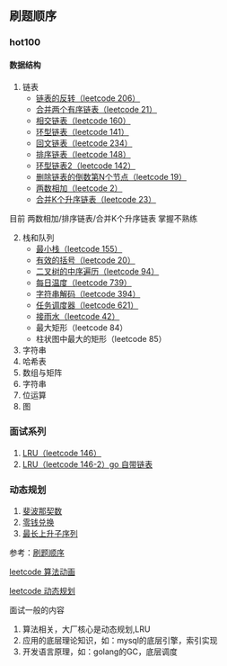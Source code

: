 ## 刷题顺序

### hot100

#### 数据结构
1. 链表
   - [链表的反转（leetcode 206）](https://github.com/Cocoon-break/leetcode-go/blob/master/hot100/linked_list/leetcode_206.go)
   - [合并两个有序链表（leetcode 21）](https://github.com/Cocoon-break/leetcode-go/blob/master/hot100/linked_list/leetcode_21.go)
   - [相交链表（leetcode 160）](https://github.com/Cocoon-break/leetcode-go/blob/master/hot100/linked_list/leetcode_160.go)
   - [环型链表（leetcode 141）](https://github.com/Cocoon-break/leetcode-go/blob/master/hot100/linked_list/leetcode_141.go)
   - [回文链表（leetcode 234）](https://github.com/Cocoon-break/leetcode-go/blob/master/hot100/linked_list/leetcode_234.go)
   - [排序链表（leetcode 148）](https://github.com/Cocoon-break/leetcode-go/blob/master/hot100/linked_list/leetcode_148.go)
   - [环型链表2（leetcode 142）](https://github.com/Cocoon-break/leetcode-go/blob/master/hot100/linked_list/leetcode_142.go)
   - [删除链表的倒数第N个节点（leetcode 19）](https://github.com/Cocoon-break/leetcode-go/blob/master/hot100/linked_list/leetcode_19.go)
   - [两数相加（leetcode 2）](https://github.com/Cocoon-break/leetcode-go/blob/master/hot100/linked_list/leetcode_2.go)
   - [合并K个升序链表（leetcode 23）](https://github.com/Cocoon-break/leetcode-go/blob/master/hot100/linked_list/leetcode_23.go)

目前 两数相加/排序链表/合并K个升序链表 掌握不熟练

2. 栈和队列
   - [最小栈（leetcode 155）](https://github.com/Cocoon-break/leetcode-go/blob/master/hot100/stack_queue/leetcode_155.go)
   - [有效的括号（leetcode 20）](https://github.com/Cocoon-break/leetcode-go/blob/master/hot100/stack_queue/leetcode_20.go)
   - [二叉树的中序遍历（leetcode 94）](https://github.com/Cocoon-break/leetcode-go/blob/master/hot100/stack_queue/leetcode_94.go)
   - [每日温度（leetcode 739）](https://github.com/Cocoon-break/leetcode-go/blob/master/hot100/stack_queue/leetcode_739.go)
   - [字符串解码（leetcode 394）](https://github.com/Cocoon-break/leetcode-go/blob/master/hot100/stack_queue/leetcode_394.go)
   - [任务调度器（leetcode 621）](https://github.com/Cocoon-break/leetcode-go/blob/master/hot100/stack_queue/leetcode_621.go)
   - [接雨水（leetcode 42）](https://github.com/Cocoon-break/leetcode-go/blob/master/hot100/stack_queue/leetcode_42.go)
   - 最大矩形（leetcode 84）
   - 柱状图中最大的矩形（leetcode 85）
3. 字符串
4. 哈希表
5. 数组与矩阵
6. 字符串
7. 位运算
8. 图

### 面试系列

1. [LRU（leetcode 146）](https://github.com/Cocoon-break/leetcode-go/blob/master/interview/LRU/leetcode_146.go)
2. [LRU（leetcode 146-2）go 自带链表](https://github.com/Cocoon-break/leetcode-go/blob/master/interview/LRU/leetcode_146-2.go)


### 动态规划
1. [斐波那契数](https://github.com/Cocoon-break/leetcode-go/blob/master/dynamic/leetcode_509.go)
2. [零钱兑换](https://github.com/Cocoon-break/leetcode-go/blob/master/dynamic/leetcode_322.go)
3. [最长上升子序列](https://github.com/Cocoon-break/leetcode-go/blob/master/dynamic/leetcode_300.go)







参考：[刷题顺序](https://github.com/CyC2018/CS-Notes/blob/master/notes/Leetcode%20%E9%A2%98%E8%A7%A3%20-%20%E7%9B%AE%E5%BD%95.md)

[leetcode 算法动画](https://github.com/MisterBooo/LeetCodeAnimation)

[leetcode 动态规划](https://github.com/labuladong/fucking-algorithm)

面试一般的内容
1. 算法相关，大厂核心是动态规划,LRU
2. 应用的底层理论知识，如：mysql的底层引擎，索引实现
3. 开发语言原理，如：golang的GC，底层调度